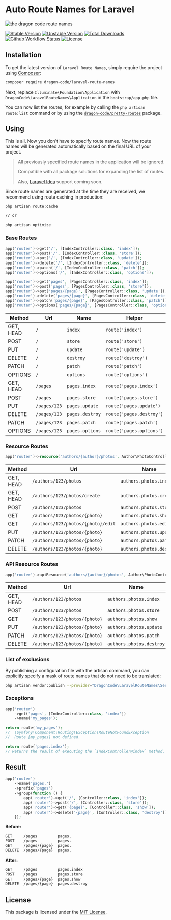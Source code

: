 # Auto Route Names for Laravel

![the dragon code route names](https://preview.dragon-code.pro/the-dragon-code/route-names.svg?brand=laravel)

[![Stable Version][badge_stable]][link_packagist]
[![Unstable Version][badge_unstable]][link_packagist]
[![Total Downloads][badge_downloads]][link_packagist]
[![Github Workflow Status][badge_build]][link_build]
[![License][badge_license]][link_license]

## Installation

To get the latest version of `Laravel Route Names`, simply require the project using [Composer](https://getcomposer.org):

```bash
composer require dragon-code/laravel-route-names
```

Next, replace `Illuminate\Foundation\Application` with `DragonCode\LaravelRouteNames\Application` in the `bootstrap/app.php` file.

You can now list the routes, for example by calling the `php artisan route:list` command or by using
the [`dragon-code/pretty-routes`](https://github.com/TheDragonCode/pretty-routes) package.

## Using

This is all. Now you don't have to specify route names. Now the route names will be generated automatically based on the final URL of your project.

> All previously specified route names in the application will be ignored.
>
> Compatible with all package solutions for expanding the list of routes.
>
> Also, [Laravel Idea](https://laravel-idea.com) support coming soon.

Since route names are generated at the time they are received, we recommend using route caching in production:

```bash
php artisan route:cache

// or

php artisan optimize
```

### Base Routes

```php
app('router')->get('/', [IndexController::class, 'index']);
app('router')->post('/', [IndexController::class, 'store']);
app('router')->put('/', [IndexController::class, 'update']);
app('router')->delete('/', [IndexController::class, 'delete']);
app('router')->patch('/', [IndexController::class, 'patch']);
app('router')->options('/', [IndexController::class, 'options']);

app('router')->get('pages', [PagesController::class, 'index']);
app('router')->post('pages', [PagesController::class, 'store']);
app('router')->put('pages/{page}', [PagesController::class, 'update']);
app('router')->delete('pages/{page}', [PagesController::class, 'delete']);
app('router')->patch('pages/{page}', [PagesController::class, 'patch']);
app('router')->options('pages/{page}', [PagesController::class, 'options']);
```

| Method    | Url          | Name            | Helper                   |
|-----------|--------------|-----------------|--------------------------|
| GET, HEAD | `/`          | `index`         | `route('index')`         |
| POST      | `/`          | `store`         | `route('store')`         |
| PUT       | `/`          | `update`        | `route('update')`        |
| DELETE    | `/`          | `destroy`       | `route('destroy')`       |
| PATCH     | `/`          | `patch`         | `route('patch')`         |
| OPTIONS   | `/`          | `options`       | `route('options')`       |
| GET, HEAD | `/pages`     | `pages.index`   | `route('pages.index')`   |
| POST      | `/pages`     | `pages.store`   | `route('pages.store')`   |
| PUT       | `/pages/123` | `pages.update`  | `route('pages.update')`  |
| DELETE    | `/pages/123` | `pages.destroy` | `route('pages.destroy')` |
| PATCH     | `/pages/123` | `pages.patch`   | `route('pages.patch')`   |
| OPTIONS   | `/pages/123` | `pages.options` | `route('pages.options')` |

### Resource Routes

```php
app('router')->resource('authors/{author}/photos', Author\PhotoController::class);
```

| Method    | Url                                                  | Name                     | Helper                            |
|-----------|------------------------------------------------------|--------------------------|-----------------------------------|
| GET, HEAD | `/authors/123/photos`                                | `authors.photos.index`   | `route('authors.photos.index')`   |
| GET, HEAD | `/authors/123/photos/create`                         | `authors.photos.create`  | `route('authors.photos.create')`  |
| POST      | `/authors/123/photos`                                | `authors.photos.store`   | `route('authors.photos.store')`   |
| GET       | `/authors/123/photos/{photo}`                        | `authors.photos.show`    | `route('authors.photos.show')`    |
| GET       | `/authors/123/photos/{photo}/edit`                   | `authors.photos.edit`    | `route('authors.photos.edit')`    |
| PUT       | `/authors/123/photos/{photo}`                        | `authors.photos.update`  | `route('authors.photos.update')`  |
| PATCH     | `/authors/123/photos/{photo}`                        | `authors.photos.patch`   | `route('authors.photos.patch')`   |
| DELETE    | `/authors/123/photos/{photo}`                        | `authors.photos.destroy` | `route('authors.photos.destroy')` |

### API Resource Routes

```php
app('router')->apiResource('authors/{author}/photos', Author\PhotoController::class);
```

| Method    | Url                           | Name                     | Helper                            |
|-----------|-------------------------------|--------------------------|-----------------------------------|
| GET, HEAD | `/authors/123/photos`         | `authors.photos.index`   | `route('authors.photos.index')`   |
| POST      | `/authors/123/photos`         | `authors.photos.store`   | `route('authors.photos.store')`   |
| GET       | `/authors/123/photos/{photo}` | `authors.photos.show`    | `route('authors.photos.show')`    |
| PUT       | `/authors/123/photos/{photo}` | `authors.photos.update`  | `route('authors.photos.update')`  |
| PATCH     | `/authors/123/photos/{photo}` | `authors.photos.patch`   | `route('authors.photos.patch')`   |
| DELETE    | `/authors/123/photos/{photo}` | `authors.photos.destroy` | `route('authors.photos.destroy')` |

### List of exclusions

By publishing a configuration file with the artisan command, you can explicitly specify a mask of route names that do not need to be translated:

```bash
php artisan vendor:publish --provider="DragonCode\LaravelRouteNames\ServiceProvider"
```

### Exceptions

```php
app('router')
    ->get('pages', [IndexController::class, 'index'])
    ->name('my_pages');

return route('my_pages');
//  \Symfony\Component\Routing\Exception\RouteNotFoundException
//  Route [my_pages] not defined.

return route('pages.index');
// Returns the result of executing the `IndexController@index` method.
```

## Result

```php
app('router')
    ->name('pages.')
    ->prefix('pages')
    ->group(function () {
        app('router')->get('/', [Controller::class, 'index']);
        app('router')->post('/', [Controller::class, 'store']);
        app('router')->get('{page}', [Controller::class, 'show']);
        app('router')->delete('{page}', [Controller::class, 'destroy']);
    });
```

**Before:**

```bash
GET     /pages         pages.
POST    /pages         pages.
GET     /pages/{page}  pages.
DELETE  /pages/{page}  pages.
```

**After:**

```bash
GET     /pages         pages.index
POST    /pages         pages.store
GET     /pages/{page}  pages.show
DELETE  /pages/{page}  pages.destroy
```

## License

This package is licensed under the [MIT License](LICENSE).


[badge_build]:          https://img.shields.io/github/actions/workflow/status/TheDragonCode/laravel-route-names/phpunit.yml?style=flat-square

[badge_downloads]:      https://img.shields.io/packagist/dt/dragon-code/laravel-route-names.svg?style=flat-square

[badge_license]:        https://img.shields.io/packagist/l/dragon-code/laravel-route-names.svg?style=flat-square

[badge_stable]:         https://img.shields.io/github/v/release/TheDragonCode/laravel-route-names?label=stable&style=flat-square

[badge_unstable]:       https://img.shields.io/badge/unstable-dev--main-orange?style=flat-square

[link_build]:           https://github.com/TheDragonCode/laravel-route-names/actions

[link_license]:         LICENSE

[link_packagist]:       https://packagist.org/packages/dragon-code/laravel-route-names
